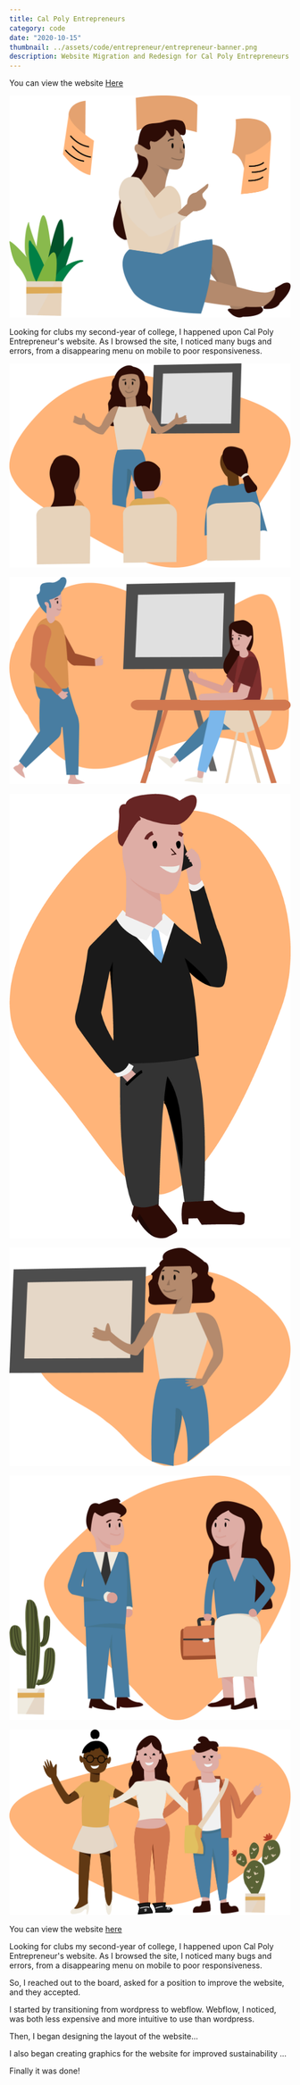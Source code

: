 ```yaml
---
title: Cal Poly Entrepreneurs
category: code
date: "2020-10-15"
thumbnail: ../assets/code/entrepreneur/entrepreneur-banner.png
description: Website Migration and Redesign for Cal Poly Entrepreneurs
---
```

You can view the website <a href = "https://www.cpentrepreneurs.com/" target="_blank">Here</a>


![Cal Poly Entrepreneurs](../assets/code/entrepreneur/entrepreneur-1.png)

Looking for clubs my second-year of college, I happened upon Cal Poly Entrepreneur's website. As I browsed the site, I noticed many bugs and errors, from a disappearing menu on mobile to poor responsiveness.

![Cal Poly Entrepreneurs](../assets/code/entrepreneur/entrepreneur-2.png)

![Cal Poly Entrepreneurs](../assets/code/entrepreneur/entrepreneur-3.png)

![Cal Poly Entrepreneurs](../assets/code/entrepreneur/entrepreneur-4.png)

![Cal Poly Entrepreneurs](../assets/code/entrepreneur/entrepreneur-5.png)

![Cal Poly Entrepreneurs](../assets/code/entrepreneur/entrepreneur-6.png)

![Cal Poly Entrepreneurs](../assets/code/entrepreneur/entrepreneur-7.png)

You can view the website <a href = "https://cpentrepreneurs.com/">here</a>

Looking for clubs my second-year of college, I happened upon Cal Poly Entrepreneur's website. As I browsed the site, I noticed many bugs and errors, from a disappearing menu on mobile to poor responsiveness.

So, I reached out to the board, asked for a position to improve the website, and they accepted.

I started by transitioning from wordpress to webflow. Webflow, I noticed, was both less expensive and more intuitive to use than wordpress.

Then, I began designing the layout of the website...

I also began creating graphics for the website for improved sustainability ...

Finally it was done!